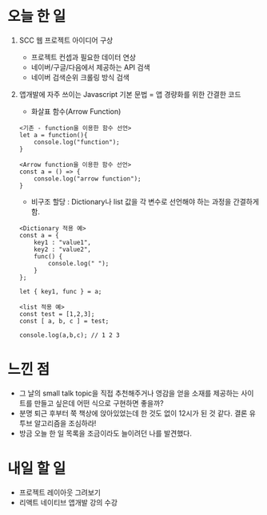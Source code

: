 # 오늘 한 일
1. SCC 웹 프로젝트 아이디어 구상
    - 프로젝트 컨셉과 필요한 데이터 연상
    - 네이버/구글/다음에서 제공하는 API 검색
    - 네이버 검색순위 크롤링 방식 검색
    
2. 앱개발에 자주 쓰이는 Javascript 기본 문법 = 앱 경량화를 위한 간결한 코드
    - 화살표 함수(Arrow Function)
    ```
    <기존 - function을 이용한 함수 선언>
    let a = function(){
        console.log("function");
    }
    
    <Arrow function을 이용한 함수 선언>
    const a = () => {
        console.log("arrow function");
    }
    ```
    
    - 비구조 할당 : Dictionary나 list 값을 각 변수로 선언해야 하는 과정을 간결하게 함.
    ```
    <Dictionary 적용 예>
    const a = {
        key1 : "value1",
        key2 : "value2",
        func() {
            console.log(" ");
        }
    };

    let { key1, func } = a; 
    
    <list 적용 예>
    const test = [1,2,3];
    const [ a, b, c ] = test;
    
    console.log(a,b,c); // 1 2 3
    ```

# 느낀 점
- 그 날의 small talk topic을 직접 추천해주거나 영감을 얻을 소재를 제공하는 사이트를 만들고 싶은데 어떤 식으로 구현하면 좋을까?
- 분명 퇴근 후부터 쭉 책상에 앉아있었는데 한 것도 없이 12시가 된 것 같다. 결론 유투브 알고리즘을 조심하라!
- 방금 오늘 한 일 목록을 조금이라도 늘이려던  나를 발견했다.

# 내일 할 일
- 프로젝트 레이아웃 그려보기
- 리액트 네이티브 앱개발 강의 수강